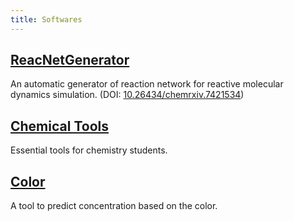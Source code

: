 ```yaml
---
title: Softwares
---
```


## [ReacNetGenerator](https://reacnetgenerator.njzjz.win)
An automatic generator of reaction network for reactive molecular dynamics simulation. (DOI: [10.26434/chemrxiv.7421534](https://doi.org/10.26434/chemrxiv.7421534))

## [Chemical Tools](https://chem.njzjz.win/)
Essential tools for chemistry students.

## [Color](https://color.njzjz.win/)
A tool to predict concentration based on the color.

